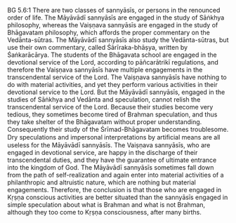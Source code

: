 BG 5.6:1	There are two classes of sannyāsīs, or persons in the renounced order of life. The Māyāvādī sannyāsīs are engaged in the study of Sāṅkhya philosophy, whereas the Vaiṣṇava sannyāsīs are engaged in the study of Bhāgavatam philosophy, which affords the proper commentary on the Vedānta-sūtras. The Māyāvādī sannyāsīs also study the Vedānta-sūtras, but use their own commentary, called Śārīraka-bhāṣya, written by Śaṅkarācārya. The students of the Bhāgavata school are engaged in the devotional service of the Lord, according to pāñcarātrikī regulations, and therefore the Vaiṣṇava sannyāsīs have multiple engagements in the transcendental service of the Lord. The Vaiṣṇava sannyāsīs have nothing to do with material activities, and yet they perform various activities in their devotional service to the Lord. But the Māyāvādī sannyāsīs, engaged in the studies of Sāṅkhya and Vedānta and speculation, cannot relish the transcendental service of the Lord. Because their studies become very tedious, they sometimes become tired of Brahman speculation, and thus they take shelter of the Bhāgavatam without proper understanding. Consequently their study of the Śrīmad-Bhāgavatam becomes troublesome. Dry speculations and impersonal interpretations by artiﬁcial means are all useless for the Māyāvādī sannyāsīs. The Vaiṣṇava sannyāsīs, who are engaged in devotional service, are happy in the discharge of their transcendental duties, and they have the guarantee of ultimate entrance into the kingdom of God. The Māyāvādī sannyāsīs sometimes fall down from the path of self-realization and again enter into material activities of a philanthropic and altruistic nature, which are nothing but material engagements. Therefore, the conclusion is that those who are engaged in Kṛṣṇa conscious activities are better situated than the sannyāsīs engaged in simple speculation about what is Brahman and what is not Brahman, although they too come to Kṛṣṇa consciousness, after many births.